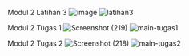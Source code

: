 Modul 2 Latihan 3
![image](https://github.com/Brezizi/TrySomePHP/assets/159697320/ed2b6c03-1426-4d5c-ae40-647fe200e5fb)
![latihan3](https://github.com/Brezizi/TrySomePHP/assets/159697320/958a7fde-9879-4c7f-9ae3-ef7cd86b0324)


Modul 2 Tugas 1
![Screenshot (219)](https://github.com/Brezizi/TrySomePHP/assets/159697320/3e36063d-1166-4211-b3f3-f2faf42128c4)
![main-tugas1](https://github.com/Brezizi/TrySomePHP/assets/159697320/1828be60-ff31-455a-903e-380503f1842f)


Modul 2 Tugas 2
![Screenshot (218)](https://github.com/Brezizi/TrySomePHP/assets/159697320/39a2f93d-52cd-47c4-98e5-5fd4700acff3)
![main-tugas2](https://github.com/Brezizi/TrySomePHP/assets/159697320/c354b151-a233-4dbd-978a-067b0f2369c2)
